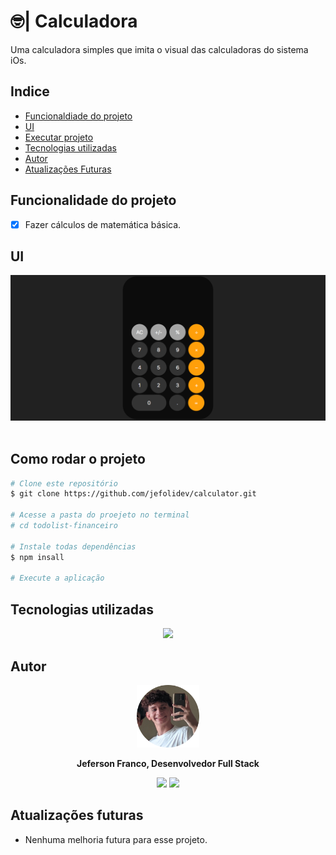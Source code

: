 # 🤓| Calculadora

 <p> Uma calculadora simples que imita o visual das calculadoras do sistema iOs. </b></p>

## Indice
- [Funcionaldiade do projeto](#Funcionalidade-do-projeto)
- [UI](#UI)
- [Executar projeto](#Como-rodar)
- [Tecnologias utilizadas](#Tecnologias-utilizadas)
- [Autor](#Autor)
- [Atualizações Futuras](#Atualizações-futuras)

## Funcionalidade do projeto

- [x] Fazer cálculos de matemática básica.

## UI
<div align = "center">
    <img src = './assets/allpage.png' alt = 'Página inteira'>
</div>

<br>

## Como rodar o projeto

```bash
# Clone este repositório
$ git clone https://github.com/jefolidev/calculator.git

# Acesse a pasta do proejeto no terminal
# cd todolist-financeiro

# Instale todas dependências
$ npm insall

# Execute a aplicação
```

## Tecnologias utilizadas 
<div align = center>
<img src = "https://skillicons.dev/icons?i=html,css,sass">
</div>

## Autor
<div align = center>
 <img src = "./assets/fotominhacircle.png" style = "width: 100px;">
 <p> <b> Jeferson Franco, Desenvolvedor Full Stack </b> </p> 
 <a style = "text-decoration: none;" href = "https://github.com/jefolidev"> <img src = "https://skillicons.dev/icons?i=linkedin" style = "width: 20px;"> </a>
 <a style = "text-decoration: none;" href = "https://www.linkedin.com/in/jeferson-franco-1349062b0/"> <img src = "https://skillicons.dev/icons?i=github&theme=light" style = "width: 20px;"> </a>
</div>


## Atualizações futuras
- Nenhuma melhoria futura para esse projeto.

